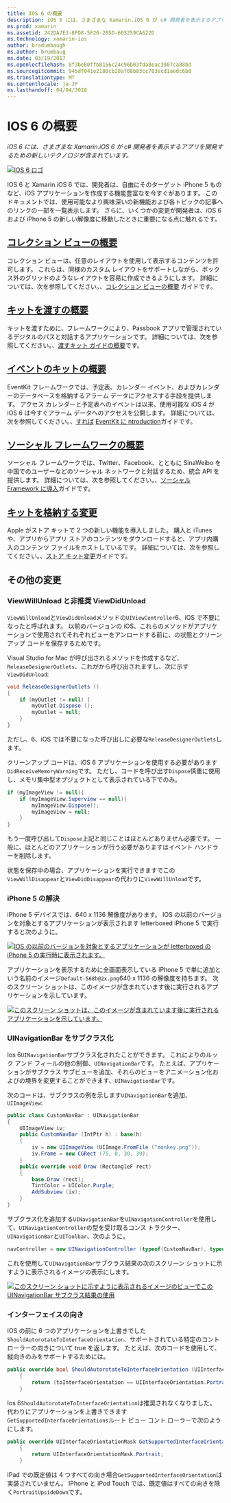 ```yaml
---
title: IOS 6 の概要
description: iOS 6 には、さまざまな Xamarin.iOS 6 が c# 開発者を表示するアプリを開発するための新しいテクノロジが含まれています。
ms.prod: xamarin
ms.assetid: 242DA7E3-8FD8-5F20-285D-603259CA622D
ms.technology: xamarin-ios
author: bradumbaugh
ms.author: brumbaug
ms.date: 03/19/2017
ms.openlocfilehash: 8f3be80ffb8156c24c96b03fda8eac3907ca88bd
ms.sourcegitcommit: 945df041e2180cb20af08b83cc703ecd1aedc6b0
ms.translationtype: MT
ms.contentlocale: ja-JP
ms.lasthandoff: 04/04/2018
---
```

# <a name="introduction-to-ios-6"></a>IOS 6 の概要

_iOS 6 には、さまざまな Xamarin.iOS 6 が c# 開発者を表示するアプリを開発するための新しいテクノロジが含まれています。_

[ ![](images/ios6-large.jpg "IOS 6 ロゴ")](images/ios6-large.jpg#lightbox)

IOS 6 と Xamarin.iOS 6 では、開発者は、自由にそのターゲット iPhone 5 ものなど、iOS アプリケーションを作成する機能豊富なを今すぐがあります。
このドキュメントでは、使用可能なより興味深いの新機能および各トピックの記事へのリンクの一部を一覧表示します。 さらに、いくつかの変更が開発者は、iOS 6 および iPhone 5 の新しい解像度に移動したときに重要になる点に触れるです。


## <a name="introduction-to-collection-viewsiosuser-interfacecontrolsuicollectionviewmd"></a>[コレクション ビューの概要](~/ios/user-interface/controls/uicollectionview.md)

コレクション ビューは、任意のレイアウトを使用して表示するコンテンツを許可します。 これらは、同様のカスタム レイアウトをサポートしながら、ボックス外のグリッドのようなレイアウトを容易に作成できるようにします。 詳細については、次を参照してください。、[コレクション ビューの概要](~/ios/user-interface/controls/uicollectionview.md) [](~/ios/user-interface/controls/uicollectionview.md)ガイドです。


## <a name="introduction-to-pass-kitiosplatformpasskitmd"></a>[キットを渡すの概要](~/ios/platform/passkit.md)

キットを渡すために、フレームワークにより、Passbook アプリで管理されているデジタルのパスと対話するアプリケーションです。 詳細については、次を参照してください。、[渡すキット ガイドの概要](~/ios/platform/passkit.md)です。


##  <a name="introduction-to-event-kitiosplatformeventkitmd"></a>[イベントのキットの概要](~/ios/platform/eventkit.md)

EventKit フレームワークでは、予定表、カレンダー イベント、およびカレンダーのデータベースを格納するアラーム データにアクセスする手段を提供します。 アクセス カレンダーと予定表へのイベントは以来、使用可能な iOS 4 が iOS 6 は今すぐアラーム データへのアクセスを公開します。 詳細については、次を参照してください。、[すれば](~/ios/platform/eventkit.md) [EventKit に ntroduction](~/ios/platform/eventkit.md)ガイドです。


##  <a name="introduction-to-the-social-frameworkiosplatformsocial-frameworkmd"></a>[ソーシャル フレームワークの概要](~/ios/platform/social-framework.md)

ソーシャル フレームワークでは、Twitter、Facebook、とともに SinaWeibo を中国でのユーザーなどのソーシャル ネットワークと対話するため、統合 API を提供します。 詳細については、次を参照してください。、[ソーシャル Framework に導入](~/ios/platform/social-framework.md)ガイドです。


##  <a name="changes-to-store-kitchanges-to-storekitmd"></a>[キットを格納する変更](changes-to-storekit.md)

Apple がストア キットで 2 つの新しい機能を導入しました。 購入と iTunes や、アプリからアプリ ストアのコンテンツをダウンロードすると、アプリ内購入のコンテンツ ファイルをホストしているです。 詳細については、次を参照してください。、[ストア キット変更](changes-to-storekit.md)ガイドです。


## <a name="other-changes"></a>その他の変更


### <a name="viewwillunload-and-viewdidunload-deprecated"></a>ViewWillUnload と非推奨 ViewDidUnload

`ViewWillUnload`と`ViewDidUnload`メソッドの`UIViewController`6、iOS で不要になったと呼ばれます。 以前のバージョンの iOS、これらのメソッドがアプリケーションで使用されてそれぞれビューをアンロードする前に、の状態とクリーンアップ コードを保存するためです。

Visual Studio for Mac が呼び出されるメソッドを作成するなど、 `ReleaseDesignerOutlets`、これがから呼び出されますし、次に示す`ViewDidUnload`:

```csharp
void ReleaseDesignerOutlets ()
{
    if (myOutlet != null) {
        myOutlet.Dispose ();
        myOutlet = null;
    }
}
```

ただし、6、iOS では不要になった呼び出しに必要な`ReleaseDesignerOutlets`します。   
   
   
   
クリーンアップ コードは、iOS 6 アプリケーションを使用する必要があります`DidReceiveMemoryWarning`です。 ただし、コードを呼び出す`Dispose`慎重に使用し、メモリ集中型オブジェクトとして表示されている下でのみ。

```csharp
if (myImageView != null){
    if (myImageView.Superview == null){
        myImageView.Dispose();
        myImageView = null;
    }
}
```

もう一度呼び出して`Dispose`上記と同じことはほとんどありません必要です。 一般に、ほとんどのアプリケーションが行う必要がありますはイベント ハンドラーを削除します。

状態を保存中の場合、アプリケーションを実行できますでこの`ViewWillDisappear`と`ViewDidDisappear`の代わりに`ViewWillUnload`です。


### <a name="iphone-5-resolution"></a>iPhone 5 の解決

iPhone 5 デバイスでは、640 x 1136 解像度があります。 IOS の以前のバージョンを対象とするアプリケーションが表示されます letterboxed iPhone 5 で実行すると次のように。

 [![](images/01-letterboxed.png "IOS の以前のバージョンを対象とするアプリケーションが letterboxed の iPhone 5 の実行時に表示されます。")](images/01-letterboxed.png#lightbox)

アプリケーションを表示するために全画面表示している iPhone 5 で単に追加という名前のイメージ`Default-568h@2x.png`640 x 1136 の解像度を持ちます。 次のスクリーン ショットは、このイメージが含まれています後に実行されるアプリケーションを示しています。

 [![](images/02-fullscreen.png "このスクリーン ショットは、このイメージが含まれています後に実行されるアプリケーションを示しています。")](images/02-fullscreen.png#lightbox)

### <a name="subclassing-uinavigationbar"></a>UINavigationBar をサブクラス化

Ios 6`UINavigationBar`サブクラス化されたことができます。 これによりのルック アンド フィールの他の制御、`UINavigationBar`です。 たとえば、アプリケーションがサブクラス サブビューを追加、それらのビューをアニメーション化およびの境界を変更することができます、`UINavigationBar`です。

次のコードは、サブクラスの例を示します`UINavigationBar`を追加、 `UIImageView`:

```csharp
public class CustomNavBar : UINavigationBar
{
    UIImageView iv;
    public CustomNavBar (IntPtr h) : base(h)
    {
        iv = new UIImageView (UIImage.FromFile ("monkey.png"));
        iv.Frame = new CGRect (75, 0, 30, 39);
    }
    public override void Draw (RectangleF rect)
    {
        base.Draw (rect);
        TintColor = UIColor.Purple;
        AddSubview (iv);
    }
}
```

サブクラス化を追加する`UINavigationBar`を`UINavigationController`を使用して、`UINavigationController`の型を受け取るコンス トラクター、`UINavigationBar`と`UIToolbar`、次のように。

```csharp
navController = new UINavigationController (typeof(CustomNavBar), typeof(UIToolbar));
```

これを使用して`UINavigationBar`サブクラス結果の次のスクリーン ショットに示すように表示されるイメージの表示にします。

 [![](images/03-navbar.png "このスクリーン ショットに示すように表示されるイメージのビューでこの UINavigationBar サブクラス結果の使用")](images/03-navbar.png#lightbox)

### <a name="interface-orientation"></a>インターフェイスの向き

IOS の前に 6 つのアプリケーションを上書きでした`ShouldAutorotateToInterfaceOrientation`、サポートされている特定のコント ローラーの向きについて true を返します。 たとえば、次のコードを使用して、縦向きのみをサポートするためには。

```csharp
public override bool ShouldAutorotateToInterfaceOrientation (UIInterfaceOrientation toInterfaceOrientation)
    {
        return (toInterfaceOrientation == UIInterfaceOrientation.Portrait);
    }
```

Ios 6`ShouldAutorotateToInterfaceOrientation`は推奨されなくなりました。
代わりにアプリケーションを上書きできます`GetSupportedInterfaceOrientations`ルート ビュー コント ローラーで次のようにします。

```csharp
public override UIInterfaceOrientationMask GetSupportedInterfaceOrientations ()
    {
        return UIInterfaceOrientationMask.Portrait;
    }
```

IPad での既定値は 4 つすべての向き場合`GetSupportedInterfaceOrientation`は実装されていません。 IPhone と iPod Touch では、既定値はすべての向きを除く`PortraitUpsideDown`です。
